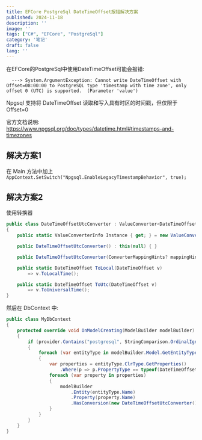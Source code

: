 ```yaml
---
title: EFCore PostgreSql DateTimeOffset报错解决方案
published: 2024-11-18
description: ''
image: ''
tags: ["C#", "EFCore", "PostgreSql"]
category: '笔记'
draft: false 
lang: ''
---
```


在EFCore的PostgreSql中使用DateTimeOffset可能会报错:

```log
  ---> System.ArgumentException: Cannot write DateTimeOffset with Offset=08:00:00 to PostgreSQL type 'timestamp with time zone', only offset 0 (UTC) is supported.  (Parameter 'value')
```

Npgsql 支持将 DateTimeOffset 读取和写入具有时区的时间戳，但仅限于 Offset=0  

官方文档说明: <https://www.npgsql.org/doc/types/datetime.html#timestamps-and-timezones>

## 解决方案1

在 Main 方法中加上 `AppContext.SetSwitch("Npgsql.EnableLegacyTimestampBehavior", true);`

## 解决方案2

使用转换器  

```csharp
public class DateTimeOffsetUtcConverter : ValueConverter<DateTimeOffset, DateTimeOffset>
{
    public static ValueConverterInfo Instance { get; } = new ValueConverterInfo(typeof(DateTimeOffset), typeof(DateTimeOffset), (i) => new DateTimeOffsetUtcConverter(i.MappingHints));

    public DateTimeOffsetUtcConverter() : this(null) { }

    public DateTimeOffsetUtcConverter(ConverterMappingHints? mappingHints) : base((v) => ToUtc(v), (v) => ToLocal(v), mappingHints) { }

    public static DateTimeOffset ToLocal(DateTimeOffset v)
        => v.ToLocalTime();

    public static DateTimeOffset ToUtc(DateTimeOffset v)
        => v.ToUniversalTime();
}
```

然后在 DbContext 中:  

```csharp
public class MyDbContext 
{
    protected override void OnModelCreating(ModelBuilder modelBuilder)
    {
        if (provider.Contains("postgresql", StringComparison.OrdinalIgnoreCase))
        {
            foreach (var entityType in modelBuilder.Model.GetEntityTypes())
            {
                var properties = entityType.ClrType.GetProperties()
                    .Where(p => p.PropertyType == typeof(DateTimeOffset) || p.PropertyType == typeof(DateTimeOffset?));
                foreach (var property in properties)
                {
                    modelBuilder
                        .Entity(entityType.Name)
                        .Property(property.Name)
                        .HasConversion(new DateTimeOffsetUtcConverter());
                }
            }
        }
    }
}

```
